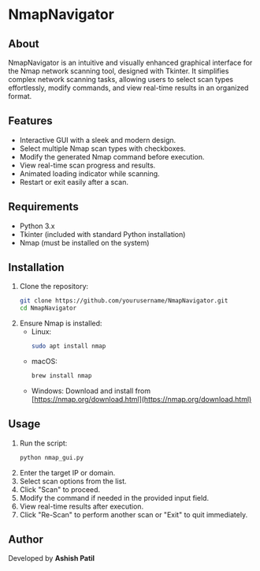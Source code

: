 # NmapNavigator

## About
NmapNavigator is an intuitive and visually enhanced graphical interface for the Nmap network scanning tool, designed with Tkinter. It simplifies complex network scanning tasks, allowing users to select scan types effortlessly, modify commands, and view real-time results in an organized format.

## Features
- Interactive GUI with a sleek and modern design.
- Select multiple Nmap scan types with checkboxes.
- Modify the generated Nmap command before execution.
- View real-time scan progress and results.
- Animated loading indicator while scanning.
- Restart or exit easily after a scan.

## Requirements
- Python 3.x
- Tkinter (included with standard Python installation)
- Nmap (must be installed on the system)

## Installation
1. Clone the repository:
   ```sh
   git clone https://github.com/yourusername/NmapNavigator.git
   cd NmapNavigator
   ```
2. Ensure Nmap is installed:
   - Linux:
     ```sh
     sudo apt install nmap
     ```
   - macOS:
     ```sh
     brew install nmap
     ```
   - Windows:
     Download and install from [https://nmap.org/download.html](https://nmap.org/download.html)

## Usage
1. Run the script:
   ```sh
   python nmap_gui.py
   ```
2. Enter the target IP or domain.
3. Select scan options from the list.
4. Click "Scan" to proceed.
5. Modify the command if needed in the provided input field.
6. View real-time results after execution.
7. Click "Re-Scan" to perform another scan or "Exit" to quit immediately.

## Author
Developed by **Ashish Patil**

